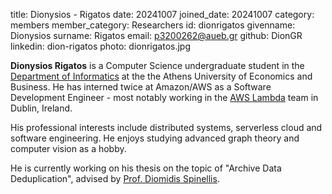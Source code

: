 title: Dionysios - Rigatos
date: 20241007
joined_date: 20241007
category: members
member_category: Researchers
id: dionrigatos
givenname: Dionysios
surname: Rigatos
email: p3200262@aueb.gr
github: DionGR
linkedin: dion-rigatos
photo: dionrigatos.jpg

__Dionysios Rigatos__ is a Computer Science undergraduate student in the [Department of Informatics](https://www.dept.aueb.gr/en/cs) at the the Athens University of Economics and Business. He has interned twice at Amazon/AWS as a Software Development Engineer - most notably working in the [AWS Lambda](https://aws.amazon.com/lambda/) team in Dublin, Ireland. 

His professional interests include distributed systems, serverless cloud and software engineering. He enjoys studying advanced graph theory and computer vision as a hobby.

He is currently working on his thesis on the topic of "Archive Data Deduplication", advised by [Prof. Diomidis Spinellis](https://www.spinellis.gr/index.html).
